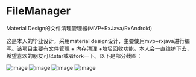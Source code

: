 # FileManager
Material Design的文件清理管理器(MVP+RxJava/RxAndroid)

这是本人的毕业设计，采用material design设计，主要使用mvp+rxjava进行编写。该项目主要有文件管理 + 内存清理 +垃圾回收功能。本人会一直维护下去，希望喜欢的朋友可以star或者fork一下。以下是部分截图：

![image](http://www.freep.cn/ads/outcalling.aspx?u=http://pic.027cgb.cn/20170302/20173127501170870172.jpeg)
![image](http://pic.027cgb.cn/20170302/20173123291297448713.jpeg)
![image](http://pic.027cgb.cn/20170302/2017312954257683019.jpeg)
![image](http://pic.027cgb.cn/20170302/2017312797213070490.jpeg)



